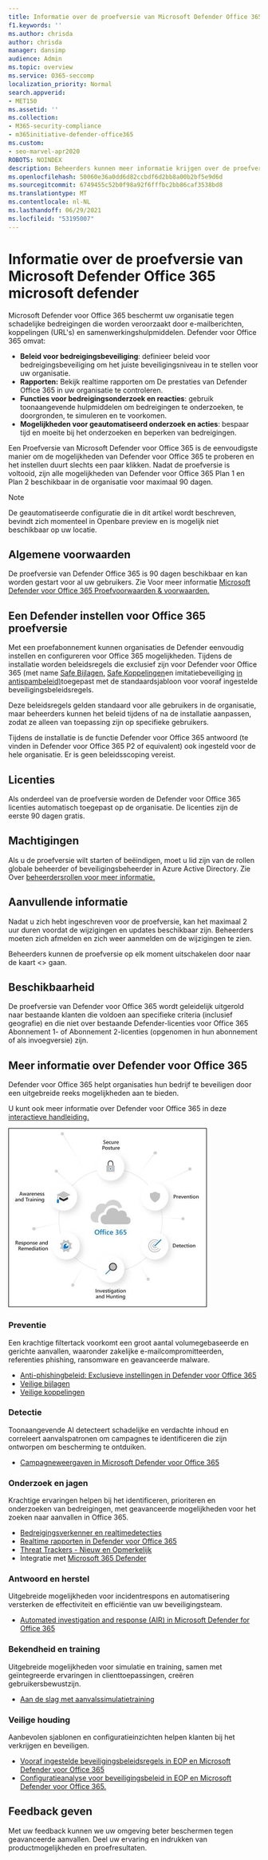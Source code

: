```yaml
---
title: Informatie over de proefversie van Microsoft Defender Office 365 microsoft defender
f1.keywords: ''
ms.author: chrisda
author: chrisda
manager: dansimp
audience: Admin
ms.topic: overview
ms.service: O365-seccomp
localization_priority: Normal
search.appverid:
- MET150
ms.assetid: ''
ms.collection:
- M365-security-compliance
- m365initiative-defender-office365
ms.custom:
- seo-marvel-apr2020
ROBOTS: NOINDEX
description: Beheerders kunnen meer informatie krijgen over de proefversie van Microsoft Defender voor Office 365
ms.openlocfilehash: 50060e36a0dd6d82ccbdf6d2bb8a00b2bf5e9d6d
ms.sourcegitcommit: 6749455c52b0f98a92f6fffbc2bb86caf3538bd8
ms.translationtype: MT
ms.contentlocale: nl-NL
ms.lasthandoff: 06/29/2021
ms.locfileid: "53195007"
---
```

# <a name="about-the-microsoft-defender-for-office-365-trial"></a>Informatie over de proefversie van Microsoft Defender Office 365 microsoft defender

Microsoft Defender voor Office 365 beschermt uw organisatie tegen schadelijke bedreigingen die worden veroorzaakt door e-mailberichten, koppelingen (URL's) en samenwerkingshulpmiddelen. Defender voor Office 365 omvat:

- **Beleid voor bedreigingsbeveiliging**: definieer beleid voor bedreigingsbeveiliging om het juiste beveiligingsniveau in te stellen voor uw organisatie.
- **Rapporten:** Bekijk realtime rapporten om De prestaties van Defender Office 365 in uw organisatie te controleren.
- **Functies voor bedreigingsonderzoek en reacties**: gebruik toonaangevende hulpmiddelen om bedreigingen te onderzoeken, te doorgronden, te simuleren en te voorkomen.
- **Mogelijkheden voor geautomatiseerd onderzoek en acties**: bespaar tijd en moeite bij het onderzoeken en beperken van bedreigingen.

Een Proefversie van Microsoft Defender voor Office 365 is de eenvoudigste manier om de mogelijkheden van Defender voor Office 365 te proberen en het instellen duurt slechts een paar klikken. Nadat de proefversie is voltooid, zijn alle mogelijkheden van Defender voor Office 365 Plan 1 en Plan 2 beschikbaar in de organisatie voor maximaal 90 dagen.

> [!NOTE]
> De geautomatiseerde configuratie die in dit artikel wordt beschreven, bevindt zich momenteel in Openbare preview en is mogelijk niet beschikbaar op uw locatie.

## <a name="terms-and-conditions"></a>Algemene voorwaarden

De proefversie van Defender Office 365 is 90 dagen beschikbaar en kan worden gestart voor al uw gebruikers. Zie Voor meer informatie [Microsoft Defender voor Office 365 Proefvoorwaarden & voorwaarden.](defender-for-office-365-trial-terms-and-conditions.md)

## <a name="set-up-a-defender-for-office-365-trial"></a>Een Defender instellen voor Office 365 proefversie

Met een proefabonnement kunnen organisaties de Defender eenvoudig instellen en configureren voor Office 365 mogelijkheden. Tijdens de installatie worden beleidsregels die exclusief zijn voor Defender voor Office 365 (met name [Safe Bijlagen,](safe-attachments.md) [Safe Koppelingen](safe-links.md)en imitatiebeveiliging [in antispambeleid)](set-up-anti-phishing-policies.md#impersonation-settings-in-anti-phishing-policies-in-microsoft-defender-for-office-365)toegepast met de standaardsjabloon voor vooraf ingestelde beveiligingsbeleidsregels. [](preset-security-policies.md)

Deze beleidsregels gelden standaard voor alle gebruikers in de organisatie, maar beheerders kunnen het beleid tijdens of na de installatie aanpassen, zodat ze alleen van toepassing zijn op specifieke gebruikers.

Tijdens de installatie is de functie Defender voor Office 365 antwoord (te vinden in Defender voor Office 365 P2 of equivalent) ook ingesteld voor de hele organisatie. Er is geen beleidsscoping vereist.

## <a name="licensing"></a>Licenties

Als onderdeel van de proefversie worden de Defender voor Office 365 licenties automatisch toegepast op de organisatie. De licenties zijn de eerste 90 dagen gratis.

## <a name="permissions"></a>Machtigingen

Als u de proefversie wilt starten of  beëindigen,  moet u lid zijn van de rollen globale beheerder of beveiligingsbeheerder in Azure Active Directory. Zie Over [beheerdersrollen voor meer informatie.](../../admin/add-users/about-admin-roles.md)

## <a name="additional-information"></a>Aanvullende informatie

Nadat u zich hebt ingeschreven voor de proefversie, kan het maximaal 2 uur duren voordat de wijzigingen en updates beschikbaar zijn. Beheerders moeten zich afmelden en zich weer aanmelden om de wijzigingen te zien.

Beheerders kunnen de proefversie op elk moment uitschakelen door naar de kaart <> gaan.

## <a name="availability"></a>Beschikbaarheid

De proefversie van Defender voor Office 365 wordt geleidelijk uitgerold naar bestaande klanten die voldoen aan specifieke criteria (inclusief geografie) en die niet over bestaande Defender-licenties voor Office 365 Abonnement 1- of Abonnement 2-licenties (opgenomen in hun abonnement of als invoegversie) zijn.

## <a name="learn-more-about-defender-for-office-365"></a>Meer informatie over Defender voor Office 365

Defender voor Office 365 helpt organisaties hun bedrijf te beveiligen door een uitgebreide reeks mogelijkheden aan te bieden.

U kunt ook meer informatie over Defender voor Office 365 in deze [interactieve handleiding.](https://techcommunity.microsoft.com/t5/video-hub/protect-your-organization-with-microsoft-365-defender/m-p/1671189)

![Microsoft Defender voor Office 365 conceptuele diagram](../../media/microsoft-defender-for-office-365.png)

### <a name="prevention"></a>Preventie

Een krachtige filtertack voorkomt een groot aantal volumegebaseerde en gerichte aanvallen, waaronder zakelijke e-mailcompromitteerden, referenties phishing, ransomware en geavanceerde malware.

- [Anti-phishingbeleid: Exclusieve instellingen in Defender voor Office 365](set-up-anti-phishing-policies.md#exclusive-settings-in-anti-phishing-policies-in-microsoft-defender-for-office-365)
- [Veilige bijlagen](safe-attachments.md)
- [Veilige koppelingen](safe-links.md)

### <a name="detection"></a>Detectie

Toonaangevende AI detecteert schadelijke en verdachte inhoud en correleert aanvalspatronen om campagnes te identificeren die zijn ontworpen om bescherming te ontduiken.

- [Campagneweergaven in Microsoft Defender voor Office 365](campaigns.md)

### <a name="investigation-and-hunting"></a>Onderzoek en jagen

Krachtige ervaringen helpen bij het identificeren, prioriteren en onderzoeken van bedreigingen, met geavanceerde mogelijkheden voor het zoeken naar aanvallen in Office 365.

- [Bedreigingsverkenner en realtimedetecties](threat-explorer.md)
- [Realtime rapporten in Defender voor Office 365](view-reports-for-mdo.md)
- [Threat Trackers - Nieuw en Opmerkelijk](threat-trackers.md)
- Integratie met [Microsoft 365 Defender](../defender/microsoft-365-defender.md)

### <a name="response-and-remediation"></a>Antwoord en herstel

Uitgebreide mogelijkheden voor incidentrespons en automatisering versterken de effectiviteit en efficiëntie van uw beveiligingsteam.

- [Automated investigation and response (AIR) in Microsoft Defender for Office 365](office-365-air.md)

### <a name="awareness-and-training"></a>Bekendheid en training

Uitgebreide mogelijkheden voor simulatie en training, samen met geïntegreerde ervaringen in clienttoepassingen, creëren gebruikersbewustzijn.

- [Aan de slag met aanvalssimulatietraining](attack-simulation-training-get-started.md)

### <a name="secure-posture"></a>Veilige houding

Aanbevolen sjablonen en configuratieinzichten helpen klanten bij het verkrijgen en beveiligen.

- [Vooraf ingestelde beveiligingsbeleidsregels in EOP en Microsoft Defender voor Office 365](preset-security-policies.md)
- [Configuratieanalyse voor beveiligingsbeleid in EOP en Microsoft Defender voor Office 365.](configuration-analyzer-for-security-policies.md)

## <a name="give-feedback"></a>Feedback geven

Met uw feedback kunnen we uw omgeving beter beschermen tegen geavanceerde aanvallen. Deel uw ervaring en indrukken van productmogelijkheden en proefresultaten.
